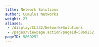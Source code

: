 ```yaml
---
title: Network Solutions
author: Cumulus Networks
weight: 27
aliases:
 - /display/CL332/Network+Solutions
 - /pages/viewpage.action?pageId=5869252
pageID: 5869252
---
```

